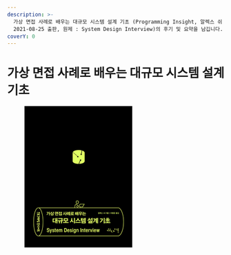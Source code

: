 ```yaml
---
description: >-
  가상 면접 사례로 배우는 대규모 시스템 설계 기초 (Programming Insight, 알렉스 쉬 (지은이),이병준 (옮긴이),
  2021-08-25 출판, 원제 : System Design Interview)의 후기 및 요약을 남깁니다.
coverY: 0
---
```


# 가상 면접 사례로 배우는 대규모 시스템 설계 기초

<figure><img src=".gitbook/assets/image (8).png" alt="" width="250"><figcaption></figcaption></figure>

